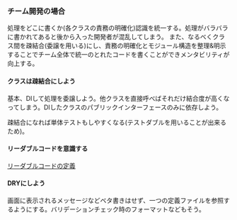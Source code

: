 ### チーム開発の場合
処理をどこに書くか(各クラスの責務の明確化)認識を統一する。処理がバラバラに書かれてあると後から入った開発者が混乱してしまう。
また、なるべくクラス間を疎結合(委譲を用いる)にし、責務の明確化とモジュール構造を整理&明示することでチーム全体で統一のとれたコードを書くことができメンタビリティが向上する。

#### クラスは疎結合にしよう
基本、DIして処理を委譲しよう。他クラスを直接呼べばそれだけ結合度が高くなってしまう。DIしたクラスのパブリックインターフェースのみに依存しよう。

疎結合になれば単体テストもしやすくなる(テストダブルを用いることが出来るため)。

#### リーダブルコードを意識する
[リーダブルコードの定義](https://github.com/rikoroku/docs/wiki/%E3%83%AA%E3%83%BC%E3%83%80%E3%83%96%E3%83%AB%E3%82%B3%E3%83%BC%E3%83%89)

#### DRYにしよう
画面に表示されるメッセージなどベタ書きはせず、一つの定義ファイルを参照するようにする。バリデーションチェック時のフォーマットなどもそう。
